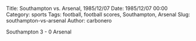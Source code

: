Title: Southampton vs. Arsenal, 1985/12/07
Date: 1985/12/07 00:00
Category: sports
Tags: football, football scores, Southampton, Arsenal
Slug: southampton-vs-arsenal
Author: carbonero


Southampton 3 - 0 Arsenal
